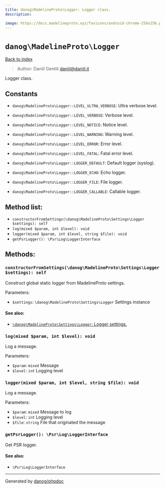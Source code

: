 ```yaml
---
title: danog\MadelineProto\Logger: Logger class.
description: 

image: https://docs.madelineproto.xyz/favicons/android-chrome-256x256.png
---
```

# `danog\MadelineProto\Logger`
[Back to index](../../index.md)

> Author: Daniil Gentili <daniil@daniil.it>  
  

Logger class.  




## Constants
* `danog\MadelineProto\Logger::LEVEL_ULTRA_VERBOSE`: Ultra verbose level.

* `danog\MadelineProto\Logger::LEVEL_VERBOSE`: Verbose level.

* `danog\MadelineProto\Logger::LEVEL_NOTICE`: Notice level.

* `danog\MadelineProto\Logger::LEVEL_WARNING`: Warning level.

* `danog\MadelineProto\Logger::LEVEL_ERROR`: Error level.

* `danog\MadelineProto\Logger::LEVEL_FATAL`: Fatal error level.

* `danog\MadelineProto\Logger::LOGGER_DEFAULT`: Default logger (syslog).

* `danog\MadelineProto\Logger::LOGGER_ECHO`: Echo logger.

* `danog\MadelineProto\Logger::LOGGER_FILE`: File logger.

* `danog\MadelineProto\Logger::LOGGER_CALLABLE`: Callable logger.


## Method list:
* `constructorFromSettings(\danog\MadelineProto\Settings\Logger $settings): self`
* `log(mixed $param, int $level): void`
* `logger(mixed $param, int $level, string $file): void`
* `getPsrLogger(): \Psr\Log\LoggerInterface`

## Methods:
### `constructorFromSettings(\danog\MadelineProto\Settings\Logger $settings): self`

Construct global static logger from MadelineProto settings.


Parameters:
* `$settings`: `\danog\MadelineProto\Settings\Logger` Settings instance  


#### See also: 
* [`\danog\MadelineProto\Settings\Logger`: Logger settings.](./Settings/Logger.md)




### `log(mixed $param, int $level): void`

Log a message.


Parameters:
* `$param`: `mixed` Message  
* `$level`: `int` Logging level  



### `logger(mixed $param, int $level, string $file): void`

Log a message.


Parameters:
* `$param`: `mixed` Message to log  
* `$level`: `int` Logging level  
* `$file`: `string` File that originated the message  



### `getPsrLogger(): \Psr\Log\LoggerInterface`

Get PSR logger.


#### See also: 
* `\Psr\Log\LoggerInterface`




---
Generated by [danog/phpdoc](https://phpdoc.daniil.it)
